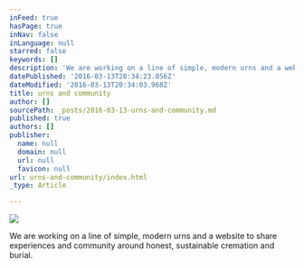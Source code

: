 ```yaml
---
inFeed: true
hasPage: true
inNav: false
inLanguage: null
starred: false
keywords: []
description: 'We are working on a line of simple, modern urns and a website to share experiences and community around honest, sustainable cremation and burial.'
datePublished: '2016-03-13T20:34:23.056Z'
dateModified: '2016-03-13T20:34:03.968Z'
title: urns and community
author: []
sourcePath: _posts/2016-03-13-urns-and-community.md
published: true
authors: []
publisher:
  name: null
  domain: null
  url: null
  favicon: null
url: urns-and-community/index.html
_type: Article

---
```

![](https://the-grid-user-content.s3-us-west-2.amazonaws.com/1d8211a5-fed2-45b8-ac10-5816c7473707.jpg)

We are working on a line of simple, modern urns and a website to share experiences and community around honest, sustainable cremation and burial.